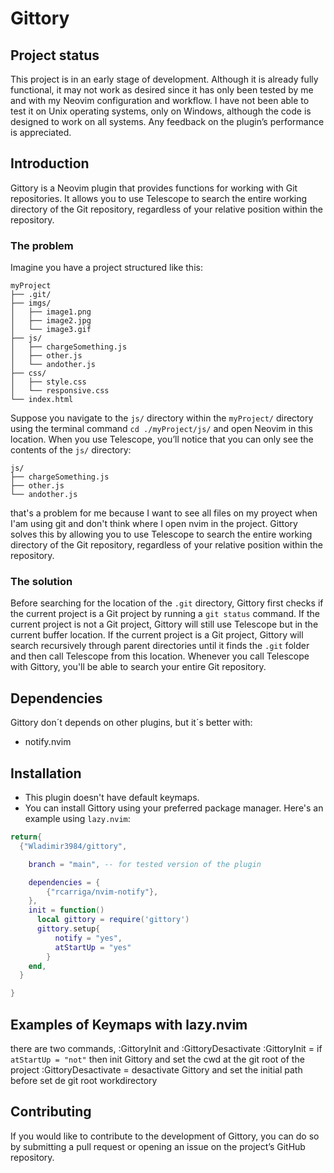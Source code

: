 # Gittory

## Project status
This project is in an early stage of development. Although it is already fully functional, it may not work as desired since it has only been tested by me and with my Neovim configuration and workflow. I have not been able to test it on Unix operating systems, only on Windows, although the code is designed to work on all systems. Any feedback on the plugin’s performance is appreciated.

## Introduction
Gittory is a Neovim plugin that provides functions for working with Git repositories. It allows you to use Telescope to search the entire working directory of the Git repository, regardless of your relative position within the repository.

### The problem
Imagine you have a project structured like this:
```
myProject
├── .git/
├── imgs/
│   ├── image1.png
│   ├── image2.jpg
│   └── image3.gif
├── js/
│   ├── chargeSomething.js
│   ├── other.js
│   └── andother.js
├── css/
│   ├── style.css
│   └── responsive.css
└── index.html
```
Suppose you navigate to the `js/` directory within the `myProject/` directory using the terminal command `cd ./myProject/js/` and open Neovim in this location. When you use Telescope, you’ll notice that you can only see the contents of the `js/` directory:
```
js/
├── chargeSomething.js
├── other.js
└── andother.js
```
that's a problem for me because I want to see all files on my proyect when I'am using git and don't think where I open nvim in the project. Gittory solves this by allowing you to use Telescope to search the entire working directory of the Git repository, regardless of your relative position within the repository.

### The solution
Before searching for the location of the `.git` directory, Gittory first checks if the current project is a Git project by running a `git status` command. If the current project is not a Git project, Gittory will still use Telescope but in the current buffer location. If the current project is a Git project, Gittory will search recursively through parent directories until it finds the `.git` folder and then call Telescope from this location. Whenever you call Telescope with Gittory, you'll be able to search your entire Git repository.


## Dependencies
Gittory don´t depends on other plugins, but it´s better with:
- notify.nvim

## Installation
- This plugin doesn't have default keymaps.
- You can install Gittory using your preferred package manager. Here's an example using `lazy.nvim`:

```lua
return{
  {"Wladimir3984/gittory",

    branch = "main", -- for tested version of the plugin

    dependencies = {
        {"rcarriga/nvim-notify"},
    },
    init = function()
      local gittory = require('gittory')
      gittory.setup{
          notify = "yes",
          atStartUp = "yes"
        }
    end,
  }

}
```

## Examples of Keymaps with lazy.nvim
there are two commands, :GittoryInit and :GittoryDesactivate
:GittoryInit = if `atStartUp = "not"` then init Gittory and set the cwd at the git root of the project
:GittoryDesactivate = desactivate Gittory and set the initial path before set de git root workdirectory

## Contributing
If you would like to contribute to the development of Gittory, you can do so by submitting a pull request or opening an issue on the project’s GitHub repository.
